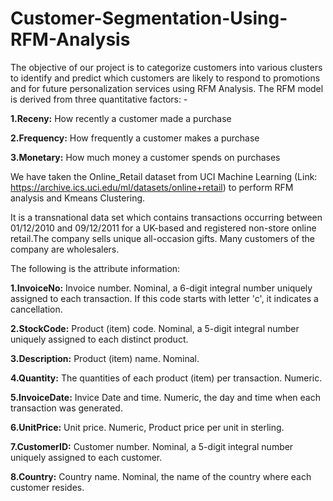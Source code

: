 # Customer-Segmentation-Using-RFM-Analysis
The objective of our project is to categorize customers into various clusters to identify and predict which customers are likely to respond to promotions and for future personalization services using RFM Analysis. The RFM model is derived from three quantitative factors: -

**1.Receny:** How recently a customer made a purchase

**2.Frequency:** How frequently a customer makes a purchase

**3.Monetary:** How much money a customer spends on purchases 

We have taken the Online_Retail dataset from UCI Machine Learning (Link: https://archive.ics.uci.edu/ml/datasets/online+retail) to perform RFM analysis and Kmeans Clustering.

It is a transnational data set which contains transactions occurring between 01/12/2010 and 09/12/2011 for a UK-based and registered non-store online retail.The company sells unique all-occasion gifts. Many customers of the company are wholesalers.

The following is the attribute information:

**1.InvoiceNo:** Invoice number. Nominal, a 6-digit integral number uniquely assigned to each transaction. If this code starts with letter 'c', it indicates a cancellation.

**2.StockCode:** Product (item) code. Nominal, a 5-digit integral number uniquely assigned to each distinct product.

**3.Description:** Product (item) name. Nominal.

**4.Quantity:** The quantities of each product (item) per transaction. Numeric.

**5.InvoiceDate:** Invice Date and time. Numeric, the day and time when each transaction was generated.

**6.UnitPrice:** Unit price. Numeric, Product price per unit in sterling.

**7.CustomerID:** Customer number. Nominal, a 5-digit integral number uniquely assigned to each customer.

**8.Country:** Country name. Nominal, the name of the country where each customer resides.

